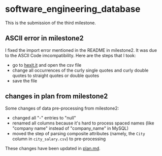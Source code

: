 # software_engineering_database

This is the submission of the third milestone.

## ASCII error in milestone2

I fixed the import error mentioned in the README in milestone2. It was due to the ASCII Code imcompatibility. Here are the steps that I took:

- go to [hexit.it](https://hexed.it/) and open the csv file
- change all occurrences of the curly single quotes and curly double quotes to  straight quotes or double quotes
- save the file

## changes in plan from milestone2

Some changes of data pre-processing from milestone2:

- changed all "-" entries to "null"
- renamed all columns because it's hard to process spaced names (like "company name" instead of "company_name" in MySQL)
- moved the step of parsing composite attributes (namely, the `City` column in `city_salary.csv`) to pre-processing

These changes have been updated in [plan.md](/plan.md).
